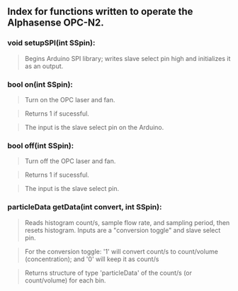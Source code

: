 ## Index for functions written to operate the Alphasense OPC-N2.

### void setupSPI(int SSpin):

>Begins Arduino SPI library; writes slave select pin high and initializes it as an output. 

### bool on(int SSpin):

> Turn on the OPC laser and fan.

> Returns 1 if sucessful. 

> The input is the slave select pin on the Arduino.


### bool off(int SSpin):

> Turn off the OPC laser and fan. 

> Returns 1 if sucessful. 

> The input is the slave select pin.

### particleData getData(int convert, int SSpin):

> Reads histogram count/s, sample flow rate, and sampling period, then resets histogram. Inputs are a "conversion toggle" and slave select pin.

> For the conversion toggle: '1' will convert count/s to count/volume (concentration); and '0' will keep it as count/s

> Returns structure of type 'particleData' of the count/s (or count/volume) for each bin.







